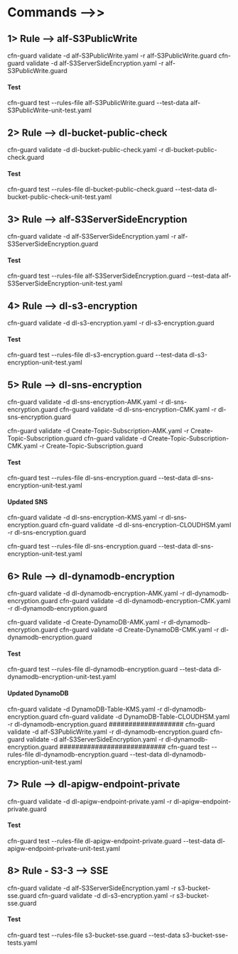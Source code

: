 # Commands -->>

## 1> Rule --> alf-S3PublicWrite
cfn-guard validate -d alf-S3PublicWrite.yaml -r alf-S3PublicWrite.guard
cfn-guard validate -d alf-S3ServerSideEncryption.yaml -r alf-S3PublicWrite.guard
#### Test
cfn-guard test --rules-file alf-S3PublicWrite.guard --test-data alf-S3PublicWrite-unit-test.yaml

## 2> Rule --> dl-bucket-public-check
cfn-guard validate -d dl-bucket-public-check.yaml -r dl-bucket-public-check.guard
#### Test
cfn-guard test --rules-file dl-bucket-public-check.guard --test-data dl-bucket-public-check-unit-test.yaml

## 3> Rule --> alf-S3ServerSideEncryption
cfn-guard validate -d alf-S3ServerSideEncryption.yaml -r alf-S3ServerSideEncryption.guard
#### Test
cfn-guard test --rules-file alf-S3ServerSideEncryption.guard --test-data alf-S3ServerSideEncryption-unit-test.yaml

## 4> Rule --> dl-s3-encryption
cfn-guard validate -d dl-s3-encryption.yaml -r dl-s3-encryption.guard
#### Test
cfn-guard test --rules-file dl-s3-encryption.guard --test-data dl-s3-encryption-unit-test.yaml

## 5> Rule --> dl-sns-encryption
cfn-guard validate -d dl-sns-encryption-AMK.yaml -r dl-sns-encryption.guard
cfn-guard validate -d dl-sns-encryption-CMK.yaml -r dl-sns-encryption.guard

cfn-guard validate -d Create-Topic-Subscription-AMK.yaml -r Create-Topic-Subscription.guard
cfn-guard validate -d Create-Topic-Subscription-CMK.yaml -r Create-Topic-Subscription.guard

#### Test
cfn-guard test --rules-file dl-sns-encryption.guard --test-data dl-sns-encryption-unit-test.yaml

#### Updated SNS
cfn-guard validate -d dl-sns-encryption-KMS.yaml -r dl-sns-encryption.guard
cfn-guard validate -d dl-sns-encryption-CLOUDHSM.yaml -r dl-sns-encryption.guard

cfn-guard test --rules-file dl-sns-encryption.guard --test-data dl-sns-encryption-unit-test.yaml

## 6> Rule --> dl-dynamodb-encryption
cfn-guard validate -d dl-dynamodb-encryption-AMK.yaml -r dl-dynamodb-encryption.guard
cfn-guard validate -d dl-dynamodb-encryption-CMK.yaml -r dl-dynamodb-encryption.guard

cfn-guard validate -d Create-DynamoDB-AMK.yaml -r dl-dynamodb-encryption.guard
cfn-guard validate -d Create-DynamoDB-CMK.yaml -r dl-dynamodb-encryption.guard

#### Test
cfn-guard test --rules-file dl-dynamodb-encryption.guard --test-data dl-dynamodb-encryption-unit-test.yaml

#### Updated DynamoDB
cfn-guard validate -d DynamoDB-Table-KMS.yaml -r dl-dynamodb-encryption.guard
cfn-guard validate -d DynamoDB-Table-CLOUDHSM.yaml -r dl-dynamodb-encryption.guard
###################
cfn-guard validate -d alf-S3PublicWrite.yaml -r dl-dynamodb-encryption.guard
cfn-guard validate -d alf-S3ServerSideEncryption.yaml -r dl-dynamodb-encryption.guard
###########################
cfn-guard test --rules-file dl-dynamodb-encryption.guard --test-data dl-dynamodb-encryption-unit-test.yaml

## 7> Rule --> dl-apigw-endpoint-private
cfn-guard validate -d dl-apigw-endpoint-private.yaml -r dl-apigw-endpoint-private.guard
#### Test
cfn-guard test --rules-file dl-apigw-endpoint-private.guard --test-data dl-apigw-endpoint-private-unit-test.yaml

## 8> Rule - S3-3 --> SSE
cfn-guard validate -d alf-S3ServerSideEncryption.yaml -r s3-bucket-sse.guard
cfn-guard validate -d dl-s3-encryption.yaml -r s3-bucket-sse.guard
#### Test
cfn-guard test --rules-file s3-bucket-sse.guard --test-data s3-bucket-sse-tests.yaml
